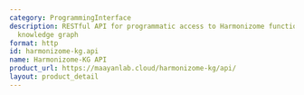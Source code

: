 ```yaml
---
category: ProgrammingInterface
description: RESTful API for programmatic access to Harmonizome functional genomics
  knowledge graph
format: http
id: harmonizome-kg.api
name: Harmonizome-KG API
product_url: https://maayanlab.cloud/harmonizome-kg/api/
layout: product_detail
---
```

